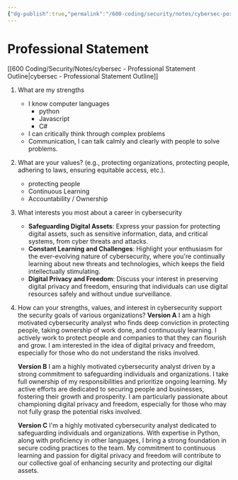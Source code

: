 ```yaml
---
{"dg-publish":true,"permalink":"/600-coding/security/notes/cybersec-portfolio/","tags":["CyberSecurity"]}
---
```



# Professional Statement
[[600 Coding/Security/Notes/cybersec - Professional Statement Outline\|cybersec - Professional Statement Outline]]

1. What are my strengths
	- I know computer languages
		- python
		- Javascript
		- C#
	- I can critically think through complex problems
	- Communication, I can talk calmly and clearly with people to solve problems. 
2. What are your values? (e.g., protecting organizations, protecting people, adhering
	to laws, ensuring equitable access, etc.).
	- protecting people
	- Continuous Learning
	- Accountability / Ownership
3. What interests you most about a career in cybersecurity
	- **Safeguarding Digital Assets**: Express your passion for protecting digital assets, such as sensitive information, data, and critical systems, from cyber threats and attacks.
	- **Constant Learning and Challenges**: Highlight your enthusiasm for the ever-evolving nature of cybersecurity, where you're continually learning about new threats and technologies, which keeps the field intellectually stimulating.
	- **Digital Privacy and Freedom**: Discuss your interest in preserving digital privacy and freedom, ensuring that individuals can use digital resources safely and without undue surveillance.
4. How can your strengths, values, and interest in cybersecurity support the security goals of various organizations?
	**Version A**
	I am a high motivated cybersecurity analyst who finds deep conviction in protecting people, taking ownership of work done, and continuously learning. I actively work to protect people and companies to that they can flourish and grow. I am interested in the idea of digital privacy and freedom, especially for those who do not understand the risks involved.  
	
	**Version B**
	I am a highly motivated cybersecurity analyst driven by a strong commitment to safeguarding individuals and organizations. I take full ownership of my responsibilities and prioritize ongoing learning. My active efforts are dedicated to securing people and businesses, fostering their growth and prosperity. I am particularly passionate about championing digital privacy and freedom, especially for those who may not fully grasp the potential risks involved.
	
	**Version C**
	I'm a highly motivated cybersecurity analyst dedicated to safeguarding individuals and organizations. With expertise in Python, along with proficiency in other languages, I bring a strong foundation in secure coding practices to the team. My commitment to continuous learning and passion for digital privacy and freedom will contribute to our collective goal of enhancing security and protecting our digital assets.
